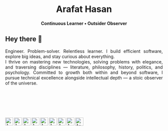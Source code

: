
<h1 align="center">Arafat Hasan</h1>
<h4 align="center"> Continuous Learner • Outsider Observer </h4>

## Hey there 👋
<div>
<div>
<!-- <img align="right" alt="GIF" src="img/programmer.gif?raw=true" width="40%" /> -->
</div>
<p style="text-align:justify">
Engineer. Problem-solver. Relentless learner. I build efficient software, explore big ideas, and stay curious about everything.
<br>
I thrive on mastering new technologies, solving problems with elegance, and traversing disciplines — literature, philosophy, history, politics, and psychology. Committed to growth both within and beyond software, I pursue technical excellence alongside intellectual depth — a stoic observer of the universe.


<br>
<br>
<br>
<br>
<br>
<br>
<br>


<a href="mailto:opendoor.arafat@gmail.com">
  <img align="left" alt="Arafat Hasan's Email" width="25px" src="https://cdn.jsdelivr.net/npm/simple-icons@v3/icons/gmail.svg" />
</a>
<a href="https://www.linkedin.com/in/arafat-hasan">
  <img align="left" alt="Anik's Linkdein" width="25px" src="https://cdn.jsdelivr.net/npm/simple-icons@v3/icons/linkedin.svg" />
</a>
<a href="https://stackoverflow.com/users/7829174/arafat-hasan">
  <img align="left" alt="Arafat Hasan's Stack Overflow" width="25px" src="https://cdn.jsdelivr.net/npm/simple-icons@3.12.2/icons/stackoverflow.svg" />
</a>
<a href="https://github.com/arafat-hasan">
  <img align="left" alt="Arafat Hasan's Github" width="25px" src="https://cdn.jsdelivr.net/npm/simple-icons@v3/icons/github.svg" />
</a>
<a href="https://twitter.com/Arafat_HJ">
  <img align="left" alt="Arafat Hasan's Twitter" width="25px" src="https://cdn.jsdelivr.net/npm/simple-icons@v3/icons/twitter.svg" />
</a>
<a href="https://www.facebook.com/arafathasanjenin">
  <img align="left" alt="Arafat Hasan's Twitter" width="25px" src="https://cdn.jsdelivr.net/npm/simple-icons@3.12.2/icons/facebook.svg" />
</a>
<a href="https://leetcode.com/arafat_hasan/">
  <img align="left" alt="Arafat Hasaan's Leetcode" width="25px" src="https://cdn.jsdelivr.net/npm/simple-icons@3.12.2/icons/leetcode.svg" />
</a>
<a href="https://codeforces.com/profile/arafat_hasan">
  <img align="left" alt="Arafat Hasaan's Codeforces" width="25px" src="https://cdn.jsdelivr.net/npm/simple-icons@3.12.2/icons/codeforces.svg" />
</a>
<a href="https://uhunt.onlinejudge.org/id/859424">
  <img align="left" alt="Arafat Hasaan's UVa" width="26px" src="https://imgur.com/nK2cc8Z.jpg" />
</a>

</p>
</div>
